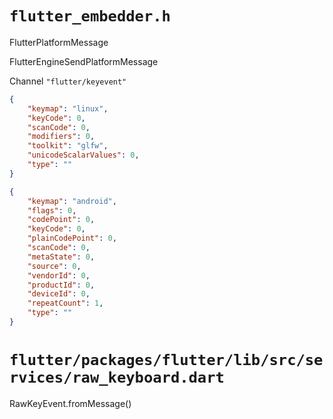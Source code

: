 # `flutter_embedder.h`

FlutterPlatformMessage

FlutterEngineSendPlatformMessage

Channel `"flutter/keyevent"`

```json
{
    "keymap": "linux",
    "keyCode": 0,
    "scanCode": 0,
    "modifiers": 0,
    "toolkit": "glfw",
    "unicodeScalarValues": 0,
    "type": ""
}
```

```json
{
    "keymap": "android",
    "flags": 0,
    "codePoint": 0,
    "keyCode": 0,
    "plainCodePoint": 0,
    "scanCode": 0,
    "metaState": 0,
    "source": 0,
    "vendorId": 0,
    "productId": 0,
    "deviceId": 0,
    "repeatCount": 1,
    "type": ""
}
```

# `flutter/packages/flutter/lib/src/services/raw_keyboard.dart`

RawKeyEvent.fromMessage()

